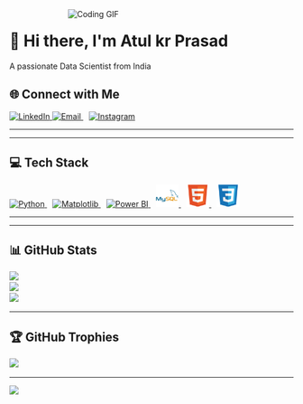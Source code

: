 <img src="https://github.com/user-attachments/assets/9addb85a-5029-4555-9ad0-002d07e88a4f" width="400" align="right" alt="Coding GIF" />

# 👋 Hi there, I'm Atul kr Prasad  

A passionate Data Scientist from India  



## 🌐 Connect with Me  
<p align="left">
  <a href="https://www.linkedin.com/in/atul-kr-prasad-515835266/" target="_blank" rel="noreferrer">
  <img src="https://upload.wikimedia.org/wikipedia/commons/8/81/LinkedIn_icon.svg" alt="LinkedIn" width="40" height="40"/>
</a>
  <a href="mailto:atulkumarprasad62@gmail.com" target="_blank" rel="noreferrer" style="margin-right:10px;">
  <img src="https://upload.wikimedia.org/wikipedia/commons/4/4e/Mail_%28iOS%29.svg" alt="Email" width="40" height="40"/>
</a>
  <a href="https://www.instagram.com/kumar.kunal.12/" target="_blank" rel="noreferrer">
  <img src="https://upload.wikimedia.org/wikipedia/commons/a/a5/Instagram_icon.png" alt="Instagram" width="40" height="40"/>
</a>
</p>

---
---


## 💻 Tech Stack  
<p align="left">
  <!-- Python -->
  <a href="https://www.python.org" target="_blank" rel="noreferrer" style="margin-right: 10px;">
    <img src="https://upload.wikimedia.org/wikipedia/commons/c/c3/Python-logo-notext.svg" alt="Python" width="40" height="40"/>
  </a>


  <!-- Matplotlib -->
  <a href="https://matplotlib.org/" target="_blank" rel="noreferrer" style="margin-right: 10px;">
    <img src="https://upload.wikimedia.org/wikipedia/commons/8/84/Matplotlib_icon.svg" alt="Matplotlib" width="40" height="40"/>
  </a>

  <!-- Power BI -->
  <a href="https://powerbi.microsoft.com/" target="_blank" rel="noreferrer" style="margin-right: 10px;">
    <img src="https://upload.wikimedia.org/wikipedia/commons/c/cf/New_Power_BI_Logo.svg" alt="Power BI" width="40" height="40"/>
  </a>


  <!-- MySQL -->
  <a href="https://www.mysql.com/" target="_blank" rel="noreferrer" style="margin-right: 10px;">
    <img src="https://raw.githubusercontent.com/devicons/devicon/master/icons/mysql/mysql-original-wordmark.svg" alt="MySQL" width="40" height="40"/>
  </a>

  <!-- HTML -->
  <a href="https://developer.mozilla.org/en-US/docs/Web/HTML" target="_blank" rel="noreferrer" style="margin-right: 10px;">
    <img src="https://raw.githubusercontent.com/devicons/devicon/master/icons/html5/html5-original.svg" alt="HTML" width="40" height="40"/>
  </a>

  <!-- CSS -->
  <a href="https://developer.mozilla.org/en-US/docs/Web/CSS" target="_blank" rel="noreferrer" style="margin-right: 10px;">
    <img src="https://raw.githubusercontent.com/devicons/devicon/master/icons/css3/css3-original.svg" alt="CSS" width="40" height="40"/>
  </a>
</p>





---
---
## 📊 GitHub Stats  

![](https://github-readme-stats.vercel.app/api?username=KrAtulHub&theme=dark&hide_border=false&include_all_commits=true&count_private=false)  
![](https://nirzak-streak-stats.vercel.app/?user=KrAtulHub&theme=dark&hide_border=false)  
![](https://github-readme-stats.vercel.app/api/top-langs/?username=KrAtulHub&theme=dark&hide_border=false&include_all_commits=true&count_private=false&layout=compact)

---

## 🏆 GitHub Trophies  
![](https://github-profile-trophy.vercel.app/?username=KrAtulHub&theme=cobalt&no-frame=false&no-bg=true&margin-w=4)

---

[![](https://visitcount.itsvg.in/api?id=KrAtulHub&icon=0&color=0)](https://visitcount.itsvg.in)

<!-- Proudly created with GPRM ( https://gprm.itsvg.in ) -->


<!-- Proudly created with GPRM ( https://gprm.itsvg.in ) -->


